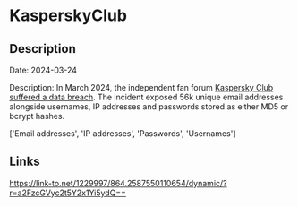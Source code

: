 # KasperskyClub

## Description

Date: 2024-03-24

Description:
In March 2024, the independent fan forum <a href="https://www.hackread.com/57000-kaspersky-fan-club-forum-data-breach/" target="_blank" rel="noopener">Kaspersky Club suffered a data breach</a>. The incident exposed 56k unique email addresses alongside usernames, IP addresses and passwords stored as either MD5 or bcrypt hashes.


['Email addresses', 'IP addresses', 'Passwords', 'Usernames']

## Links

https://link-to.net/1229997/864.2587550110654/dynamic/?r=a2FzcGVyc2t5Y2x1Yi5ydQ==